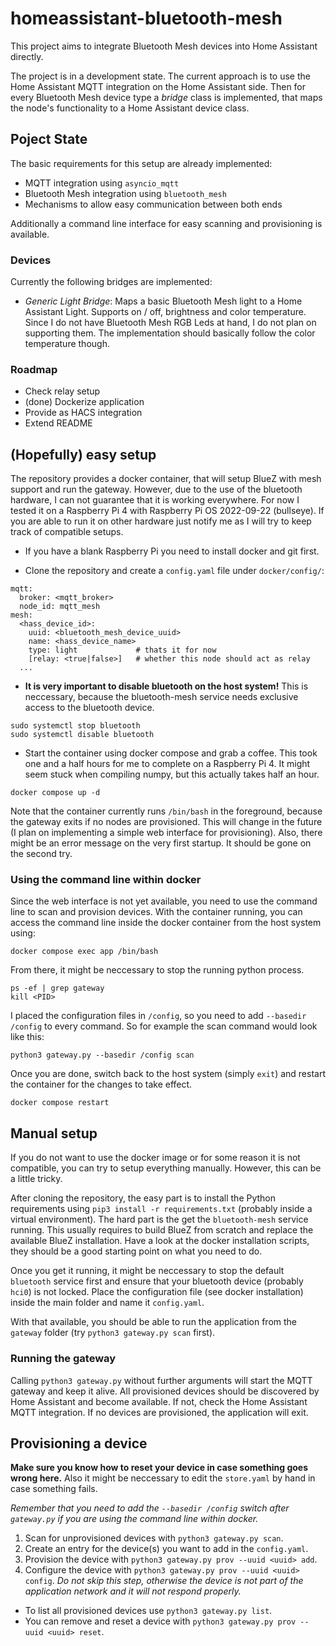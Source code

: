 # homeassistant-bluetooth-mesh

This project aims to integrate Bluetooth Mesh devices into Home Assistant directly.

The project is in a development state. The current approach is to use the Home Assistant MQTT integration on the Home Assistant side. Then for every Bluetooth Mesh device type a _bridge_ class is implemented, that maps the node's functionality to a Home Assistant device class.

## Poject State

The basic requirements for this setup are already implemented:

- MQTT integration using `asyncio_mqtt`
- Bluetooth Mesh integration using `bluetooth_mesh`
- Mechanisms to allow easy communication between both ends

Additionally a command line interface for easy scanning and provisioning is available.

### Devices

Currently the following bridges are implemented:

- _Generic Light Bridge_: Maps a basic Bluetooth Mesh light to a Home Assistant Light. Supports on / off, brightness and color temperature. Since I do not have Bluetooth Mesh RGB Leds at hand, I do not plan on supporting them. The implementation should basically follow the color temperature though.

### Roadmap

- Check relay setup
- (done) Dockerize application
- Provide as HACS integration
- Extend README

## (Hopefully) easy setup

The repository provides a docker container, that will setup BlueZ with mesh support and run the gateway. However, due to the use of the bluetooth hardware, I can not guarantee that it is working everywhere. For now I tested it on a Raspberry Pi 4 with Raspberry Pi OS 2022-09-22 (bullseye). If you are able to run it on other hardware just notify me as I will try to keep track of compatible setups.

- If you have a blank Raspberry Pi you need to install docker and git first.

- Clone the repository and create a `config.yaml` file under `docker/config/`:

```
mqtt:
  broker: <mqtt_broker>
  node_id: mqtt_mesh
mesh:
  <hass_device_id>:
    uuid: <bluetooth_mesh_device_uuid>
    name: <hass_device_name>
    type: light             # thats it for now
    [relay: <true|false>]   # whether this node should act as relay
  ...
```

- **It is very important to disable bluetooth on the host system!** This is neccessary, because the bluetooth-mesh service needs exclusive access to the bluetooth device.

```
sudo systemctl stop bluetooth
sudo systemctl disable bluetooth
```

- Start the container using docker compose and grab a coffee. This took one and a half hours for me to complete on a Raspberry Pi 4. It might seem stuck when compiling numpy, but this actually takes half an hour.

```
docker compose up -d
```

Note that the container currently runs `/bin/bash` in the foreground, because the gateway exits if no nodes are provisioned. This will change in the future (I plan on implementing a simple web interface for provisioning). Also, there might be an error message on the very first startup. It should be gone on the second try.

### Using the command line within docker

Since the web interface is not yet available, you need to use the command line to scan and provision devices. With the container running, you can access the command line inside the docker container from the host system using:

```
docker compose exec app /bin/bash
```

From there, it might be neccessary to stop the running python process.

```
ps -ef | grep gateway
kill <PID>
```

I placed the configuration files in `/config`, so you need to add `--basedir /config` to every command. So for example the scan command would look like this:

```
python3 gateway.py --basedir /config scan
```

Once you are done, switch back to the host system (simply `exit`) and restart the container for the changes to take effect.

```
docker compose restart
```

## Manual setup

If you do not want to use the docker image or for some reason it is not compatible, you can try to setup everything manually. However, this can be a little tricky.

After cloning the repository, the easy part is to install the Python requirements using `pip3 install -r requirements.txt` (probably inside a virtual environment). The hard part is the get the `bluetooth-mesh` service running. This usually requires to build BlueZ from scratch and replace the available BlueZ installation. Have a look at the docker installation scripts, they should be a good starting point on what you need to do.

Once you get it running, it might be neccessary to stop the default `bluetooth` service first and ensure that your bluetooth device (probably `hci0`) is not locked. Place the configuration file (see docker installation) inside the main folder and name it `config.yaml`.

With that available, you should be able to run the application from the `gateway` folder (try `python3 gateway.py scan` first).

### Running the gateway

Calling `python3 gateway.py` without further arguments will start the MQTT gateway and keep it alive. All provisioned devices should be discovered by Home Assistant and become available. If not, check the Home Assistant MQTT integration. If no devices are provisioned, the application will exit.

## Provisioning a device

**Make sure you know how to reset your device in case something goes wrong here.** Also it might be neccessary to edit the `store.yaml` by hand in case something fails.

_Remember that you need to add the `--basedir /config` switch after `gateway.py` if you are using the command line within docker._

1. Scan for unprovisioned devices with `python3 gateway.py scan`.
1. Create an entry for the device(s) you want to add in the `config.yaml`.
1. Provision the device with `python3 gateway.py prov --uuid <uuid> add`.
1. Configure the device with `python3 gateway.py prov --uuid <uuid> config`.
   _Do not skip this step, otherwise the device is not part of the application network and it will not respond properly._

- To list all provisioned devices use `python3 gateway.py list`.
- You can remove and reset a device with `python3 gateway.py prov --uuid <uuid> reset`.
